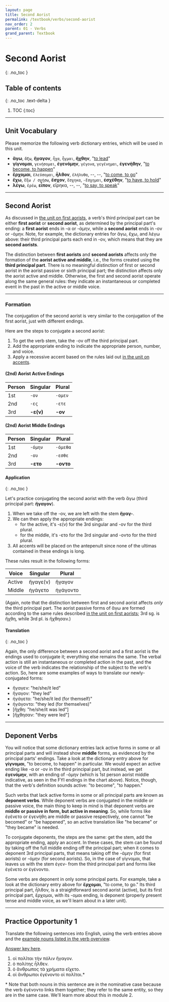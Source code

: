 ```yaml
---
layout: page
title: Second Aorist
permalink: /textbook/verbs/second-aorist
nav_order: 2
parent: 01 - Verbs
grand_parent: Textbook
---
```


# Second Aorist
{: .no_toc }

## Table of contents
{: .no_toc .text-delta }

1. TOC
{:toc}

***

## Unit Vocabulary

Please memorize the following verb dictionary entries, which will be used in this unit.

* **ἄγω**, `ἄξω`, **ἤγαγον**, `ἦχα`, `ἦγμαι`, **ἤχθην**, "[to lead](https://logeion.uchicago.edu/ἄγω)"
* **γίγνομαι**, `γενήσομαι`, **ἐγενόμην**, `γέγονα`, `γεγένημαι`, **ἐγενήθην**, "[to become, to happen](https://logeion.uchicago.edu/γίγνομαι)"
* **ἔρχομαι**, `ἐλεύσομαι`, **ἦλθον**, `ἐλήλυθα`, --, --, "[to come, to go](https://logeion.uchicago.edu/ἔρχομαι)"
* **ἔχω**, `ἕξω / σχήσω`, **ἔσχον**, `ἔσχηκα`, `-ἔσχημαι`, **ἐσχέθην**, "[to have, to hold](https://logeion.uchicago.edu/ἔχω)"
* **λέγω**, `ἐρέω`, **εἶπον**, εἴρηκα, --, --, "[to say, to speak](https://logeion.uchicago.edu/λέγω)"

***

## Second Aorist

As discussed in [the unit on first aorists](first-aorist#first-and-second-aorists), a verb's third principal part can be either **first aorist** or **second aorist**, as determined by the principal part's ending: a **first aorist** ends in -α or -άμην, while a **second aorist** ends in -ον or -όμην. Note, for example, the dictionary entries for ἄγω, ἔχω, and λέγω above: their third principal parts each end in -ον, which means that they are **second aorists**.

The distinction between **first aorists** and **second aorists** affects only the formation of the **aorist active and middle**, i.e., the forms created using the **third principal part**. There is no meaningful distinction of first or second aorist in the aorist passive or sixth principal part; the distinction affects only the aorist active and middle. Otherwise, the first and second aorist operate along the same general rules: they indicate an instantaneous or completed event in the past in the active or middle voice.

***

### Formation

The conjugation of the second aorist is very similar to the conjugation of the first aorist, just with different endings.

Here are the steps to conjugate a second aorist:
1. To get the verb stem, take the -ον off the third principal part.  
2. Add the appropriate ending to indicate the appropriate person, number, and voice.  
3. Apply a recessive accent based on the rules laid out [in the unit on accents](../basics/alphabet-and-accents#accents).

#### (2nd) Aorist Active Endings

| Person | Singular | Plural |
| ----- | ----- | ----- |
| 1st | `-ον` | `-ομεν` |
| 2nd | `-ες` | `-ετε`|
| 3rd | **-ε(ν)** | **-ον** |

#### (2nd) Aorist Middle Endings

| Person | Singular | Plural |
| ----- | ----- | ----- |
| 1st | `-όμην` | `-όμεθα` |
| 2nd | `-ου` | `-εσθε`|
| 3rd | **-ετο** | **-οντο** |

#### Application
{: .no_toc }

Let's practice conjugating the second aorist with the verb ἄγω (third principal part: **ἤγαγον**).

1. When we take off the -ον, we are left with the stem **ἤγαγ-**.
2. We can then apply the appropriate endings:
    * for the active, it's -ε(ν) for the 3rd singular and -ον for the third plural.
    * for the middle, it's -ετο for the 3rd singular and -οντο for the third plural.
3. All accents will be placed on the antepenult since none of the ultimas contained in these endings is long.

These rules result in the following forms:

| Voice | Singular | Plural |
| ----- | ----- | ----- |
| Active | ἤγαγε(ν) | ἤγαγον |
| Middle | ἠγάγετο | ἠγάγοντο |  

(Again, note that the distinction between first and second aorist affects *only* the third principal part. The aorist passive forms of ἄγω are formed according to the same rules described [in the unit on first aorists](first-aorist#aorist-passive); 3rd sg. is ἤχθη, while 3rd pl. is ἤχθησαν.)

#### Translation
{: .no_toc }

Again, the only difference between a second aorist and a first aorist is the endings used to conjugate it; everything else remains the same. The verbal action is still an instantaneous or completed action in the past, and the voice of the verb indicates the relationship of the subject to the verb's action. So, here are some examples of ways to translate our newly-conjugated forms:

* ἤγαγεν: "he/she/it led"
* ἤγαγον: "they led"
* ἠγάγετο: "he/she/it led (for themself)"
* ἠγάγοντο: "they led (for themselves)"
* [ἤχθη: "he/she/it was led"]
* [ἤχθησαν: "they were led"]

***

## Deponent Verbs

You will notice that some dictionary entries lack active forms in some or all principal parts and will instead show **middle** forms, as evidenced by the principal parts' endings. Take a look at the dictionary entry above for **γίγνομαι**, "to become, to happen" in particular. We would expect an active ending like -α or -ον in the third principal part, but instead, we get **ἐγενόμην**, with an ending of -όμην (which is 1st person aorist middle indicative, as seen in the FYI endings in the chart above). Notice, though, that the verb's definition sounds active: "to become", "to happen."

Such verbs that lack active forms in some or all principal parts are known as **deponent verbs**. While deponent verbs are conjugated in the middle or passive voice, the main thing to keep in mind is that deponent verbs are **middle or passive in form, but active in meaning**. So, while forms like ἐγένετο or ἐγενήθη are middle or passive respectively, one cannot "be becomed" or "be happened", so an active translation like "he became" or "they became" is needed.

To conjugate deponents, the steps are the same: get the stem, add the appropriate ending, apply an accent. In these cases, the stem can be found by taking off the full middle ending off the principal part; when it comes to deponent 3rd principal parts, that means taking off the -άμην (for first aorists) or -όμην (for second aorists). So, in the case of γίγνομαι, that leaves us with the stem ἐγεν- from the third principal part and forms like ἐγένετο or ἐγένοντο.

Some verbs are deponent in only some principal parts. For example, take a look at the dictionary entry above for **ἔρχομαι**, "to come, to go." Its third principal part, ἦλθον, is a straightforward second aorist (active), but its first principal part, ἔρχομαι, with its -ομαι ending, is deponent (properly present tense and middle voice, as we'll learn about in a later unit).

***

## Practice Opportunity 1

Translate the following sentences into English, using the verb entries above and the [example nouns listed in the verb overview](overview#example-nouns).

[Answer key here](../answer-key#second-aorist-po1).

1. οἱ πολῖται τὴν πόλιν ἤγαγον.
2. ὁ πολίτης ἦλθεν.
3. ὁ ἄνθρωπος τὰ χρήματα εἴχετο.
4. οἱ ἄνθρωποι ἐγένοντο οἱ πολῖται.\*

\* Note that both nouns in this sentence are in the nominative case because the verb ἐγένοντο links them together; they refer to the same entity, so they are in the same case. We'll learn more about this in module 2.

